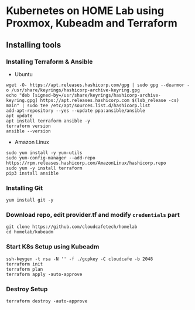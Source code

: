 # Kubernetes on HOME Lab using Proxmox, Kubeadm and Terraform

## Installing tools

### Installing Terraform & Ansible

- Ubuntu
```
wget -O- https://apt.releases.hashicorp.com/gpg | sudo gpg --dearmor -o /usr/share/keyrings/hashicorp-archive-keyring.gpg
echo "deb [signed-by=/usr/share/keyrings/hashicorp-archive-keyring.gpg] https://apt.releases.hashicorp.com $(lsb_release -cs) main" | sudo tee /etc/apt/sources.list.d/hashicorp.list
add-apt-repository --yes --update ppa:ansible/ansible
apt update
apt install terraform ansible -y
terraform version
ansible --version
```
- Amazon Linux
```
sudo yum install -y yum-utils
sudo yum-config-manager --add-repo https://rpm.releases.hashicorp.com/AmazonLinux/hashicorp.repo
sudo yum -y install terraform
pip3 install ansible
```
### Installing Git
```yum install git -y```

### Download repo, edit provider.tf and modify ```credentials``` part
```
git clone https://github.com/cloudcafetech/homelab
cd homelab/kubeadm
```

### Start K8s Setup using Kubeadm
```
ssh-keygen -t rsa -N '' -f ./gcpkey -C cloudcafe -b 2048
terraform init
terraform plan 
terraform apply -auto-approve
```

### Destroy Setup 
```terraform destroy -auto-approve```
